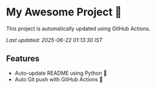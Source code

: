# My Awesome Project 🚀

This project is automatically updated using GitHub Actions.

_Last updated: 2025-06-22 01:13:30 IST_

## Features
- Auto-update README using Python 🐍
- Auto Git push with GitHub Actions 🤖
